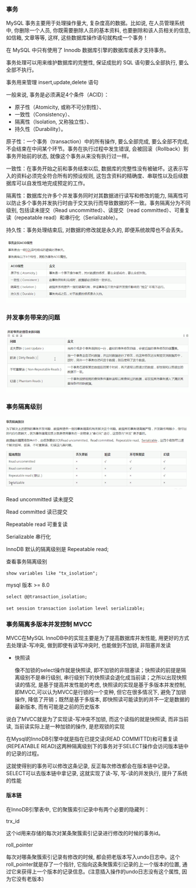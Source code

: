 ### 事务

MySQL 事务主要用于处理操作量大, 复杂度高的数据。比如说, 在人员管理系统中, 你删除一个人员, 你既需要删除人员的基本资料, 也要删除和该人员相关的信息, 如信箱, 文章等等, 这样, 这些数据库操作语句就构成一个事务！

在 MySQL 中只有使用了 Innodb 数据库引擎的数据库或表才支持事务。

事务处理可以用来维护数据库的完整性, 保证成批的 SQL 语句要么全部执行, 要么全部不执行。

事务用来管理 insert,update,delete 语句

一般来说, 事务是必须满足4个条件（ACID）：
+ 原子性（Atomicity, 或称不可分割性）、
+ 一致性（Consistency）、
+ 隔离性（Isolation, 又称独立性）、
+ 持久性（Durability）。

原子性：一个事务（transaction）中的所有操作, 要么全部完成, 要么全部不完成, 不会结束在中间某个环节。事务在执行过程中发生错误, 会被回滚（Rollback）到事务开始前的状态, 就像这个事务从来没有执行过一样。

一致性：在事务开始之前和事务结束以后, 数据库的完整性没有被破坏。这表示写入的资料必须完全符合所有的预设规则, 这包含资料的精确度、串联性以及后续数据库可以自发性地完成预定的工作。

隔离性：数据库允许多个并发事务同时对其数据进行读写和修改的能力, 隔离性可以防止多个事务并发执行时由于交叉执行而导致数据的不一致。事务隔离分为不同级别, 包括读未提交（Read uncommitted）、读提交（read committed）、可重复读（repeatable read）和串行化（Serializable）。

持久性：事务处理结束后, 对数据的修改就是永久的, 即便系统故障也不会丢失。

![事务](images/2.png)
 
### 并发事务带来的问题

![并发事务带来的问题](images/3.png)

### 事务隔离级别

![并发事务带来的问题](images/4.png)

Read uncommitted 读未提交

Read committed   读已提交

Repeatable read  可重复读

Serializable     串行化

InnoDB 默认的隔离级别是 Repeatable read;

查看事务隔离级别

    show variables like "tx_isolation";

mysql 版本 >= 8.0

    select @@transaction_isolation;

    set session transaction isolation level serializable;


### 事务隔离多版本并发控制 MVCC


MVCC在MySQL InnoDB中的实现主要是为了提高数据库并发性能, 用更好的方式去处理读-写冲突, 做到即使有读写冲突时, 也能做到不加锁, 非阻塞并发读

- 快照读

    像不加锁的select操作就是快照读, 即不加锁的非阻塞读；快照读的前提是隔离级别不是串行级别, 串行级别下的快照读会退化成当前读；之所以出现快照读的情况, 是基于提高并发性能的考虑, 快照读的实现是基于多版本并发控制, 即MVCC,可以认为MVCC是行锁的一个变种, 但它在很多情况下, 避免了加锁操作, 降低了开销；既然是基于多版本, 即快照读可能读到的并不一定是数据的最新版本, 而有可能是之前的历史版本

说白了MVCC就是为了实现读-写冲突不加锁, 而这个读指的就是快照读, 而非当前读, 当前读实际上是一种加锁的操作, 是悲观锁的实现

在Mysql的InnoDB引擎中就是指在已提交读(READ COMMITTD)和可重复读(REPEATABLE READ)这两种隔离级别下的事务对于SELECT操作会访问版本链中的记录的过程。

这就使得别的事务可以修改这条记录, 反正每次修改都会在版本链中记录。SELECT可以去版本链中拿记录, 这就实现了读-写, 写-读的并发执行, 提升了系统的性能

#### 版本链

在InnoDB引擎表中, 它的聚簇索引记录中有两个必要的隐藏列：

trx_id

这个id用来存储的每次对某条聚簇索引记录进行修改的时候的事务id。

roll_pointer

每次对哪条聚簇索引记录有修改的时候, 都会把老版本写入undo日志中。这个roll_pointer就是存了一个指针, 它指向这条聚簇索引记录的上一个版本的位置, 通过它来获得上一个版本的记录信息。(注意插入操作的undo日志没有这个属性, 因为它没有老版本)